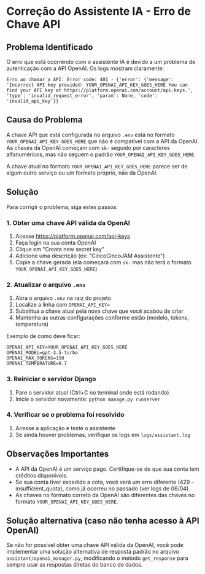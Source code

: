 # Correção do Assistente IA - Erro de Chave API

## Problema Identificado

O erro que está ocorrendo com o assistente IA é devido a um problema de autenticação com a API OpenAI. Os logs mostram claramente:

```
Erro ao chamar a API: Error code: 401 - {'error': {'message': 'Incorrect API key provided: YOUR_OPENAI_API_KEY_GOES_HERE You can find your API key at https://platform.openai.com/account/api-keys.', 'type': 'invalid_request_error', 'param': None, 'code': 'invalid_api_key'}}
```

## Causa do Problema

A chave API que está configurada no arquivo `.env` está no formato `YOUR_OPENAI_API_KEY_GOES_HERE` que não é compatível com a API da OpenAI. As chaves da OpenAI começam com `sk-` seguido por caracteres alfanuméricos, mas não seguem o padrão `YOUR_OPENAI_API_KEY_GOES_HERE`.

A chave atual no formato `YOUR_OPENAI_API_KEY_GOES_HERE` parece ser de algum outro serviço ou um formato próprio, não da OpenAI.

## Solução

Para corrigir o problema, siga estes passos:

### 1. Obter uma chave API válida da OpenAI

1. Acesse https://platform.openai.com/api-keys
2. Faça login na sua conta OpenAI
3. Clique em "Create new secret key"
4. Adicione uma descrição (ex: "CincoCincoJAM Assistente")
5. Copie a chave gerada (ela começará com `sk-` mas não terá o formato `YOUR_OPENAI_API_KEY_GOES_HERE`)

### 2. Atualizar o arquivo `.env`

1. Abra o arquivo `.env` na raiz do projeto
2. Localize a linha com `OPENAI_API_KEY=`
3. Substitua a chave atual pela nova chave que você acabou de criar
4. Mantenha as outras configurações conforme estão (modelo, tokens, temperatura)

Exemplo de como deve ficar:
```
OPENAI_API_KEY=YOUR_OPENAI_API_KEY_GOES_HERE
OPENAI_MODEL=gpt-3.5-turbo
OPENAI_MAX_TOKENS=150
OPENAI_TEMPERATURE=0.7
```

### 3. Reiniciar o servidor Django

1. Pare o servidor atual (Ctrl+C no terminal onde está rodando)
2. Inicie o servidor novamente: `python manage.py runserver`

### 4. Verificar se o problema foi resolvido

1. Acesse a aplicação e teste o assistente
2. Se ainda houver problemas, verifique os logs em `logs/assistant.log`

## Observações Importantes

- A API da OpenAI é um serviço pago. Certifique-se de que sua conta tem créditos disponíveis.
- Se sua conta tiver excedido a cota, você verá um erro diferente (429 - insufficient_quota), como já ocorreu no passado (ver logs de 06/04).
- As chaves no formato correto da OpenAI são diferentes das chaves no formato `YOUR_OPENAI_API_KEY_GOES_HERE`.

## Solução alternativa (caso não tenha acesso à API OpenAI)

Se não for possível obter uma chave API válida da OpenAI, você pode implementar uma solução alternativa de resposta padrão no arquivo `assistant/openai_manager.py`, modificando o método `get_response` para sempre usar as respostas diretas do banco de dados. 